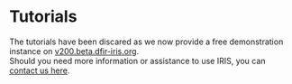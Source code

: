 # Tutorials

The tutorials have been discared as we now provide a free demonstration instance on [v200.beta.dfir-iris.org](https://v200.beta.dfir-iris.org).   
Should you need more information or assistance to use IRIS, you can [contact us here](../contact.md). 